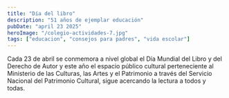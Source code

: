 ```yaml
---
title: "Día del libro"
description: "51 años de ejemplar educación"
pubDate: "april 23 2025"
heroImage: "/colegio-actividades-7.jpg"
tags: ["educacion", "consejos para padres", "vida escolar"]
---
```


Cada 23 de abril se conmemora a nivel global el Día Mundial del Libro y del Derecho de Autor y este año el espacio público cultural perteneciente al Ministerio de las Culturas, las Artes y el Patrimonio a través del Servicio Nacional del Patrimonio Cultural, sigue acercando la lectura a todos y todas.
